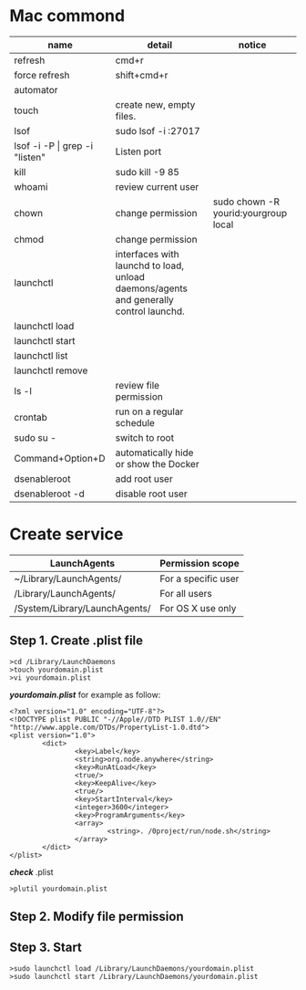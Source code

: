 # Mac commond

|name|detail|notice|
|---|---|---|
|refresh|cmd+r|
|force refresh|shift+cmd+r|
|automator|
|touch|create new, empty files.|
|lsof|sudo lsof -i :27017|
|lsof -i -P \| grep -i "listen"|Listen port|
|kill|sudo kill -9 85|
|whoami|review current user|
|chown|change permission|sudo chown -R yourid:yourgroup local|
|chmod|change permission|
|launchctl|interfaces with launchd to load, unload daemons/agents and generally control launchd. |
|launchctl load||
|launchctl start|
|launchctl list|
|launchctl remove|
|ls -l|review file permission|
|crontab|run on a regular schedule|
|sudo su -|switch to root|
|Command+Option+D|automatically hide or show the Docker|
|dsenableroot| add root user|
|dsenableroot -d|disable root user|

# Create service

|LaunchAgents|Permission scope|
|---|---|
|~/Library/LaunchAgents/ |For a specific user|
|/Library/LaunchAgents/ |For all users|
|/System/Library/LaunchAgents/ |For OS X use only|

## Step 1. Create .plist file
```
>cd /Library/LaunchDaemons
>touch yourdomain.plist
>vi yourdomain.plist
```
***yourdomain.plist*** for example as follow:
```
<?xml version="1.0" encoding="UTF-8"?>
<!DOCTYPE plist PUBLIC "-//Apple//DTD PLIST 1.0//EN" "http://www.apple.com/DTDs/PropertyList-1.0.dtd">
<plist version="1.0">
        <dict>
                <key>Label</key>
                <string>org.node.anywhere</string>
                <key>RunAtLoad</key>
                <true/>
                <key>KeepAlive</key>
                <true/>
                <key>StartInterval</key>
                <integer>3600</integer>
                <key>ProgramArguments</key>
                <array>
                        <string>. /0project/run/node.sh</string>
                </array>
        </dict>
</plist>
```
***check*** .plist
```
>plutil yourdomain.plist
```
## Step 2. Modify file permission

## Step 3. Start 
```
>sudo launchctl load /Library/LaunchDaemons/yourdomain.plist
>sudo launchctl start /Library/LaunchDaemons/yourdomain.plist
```
